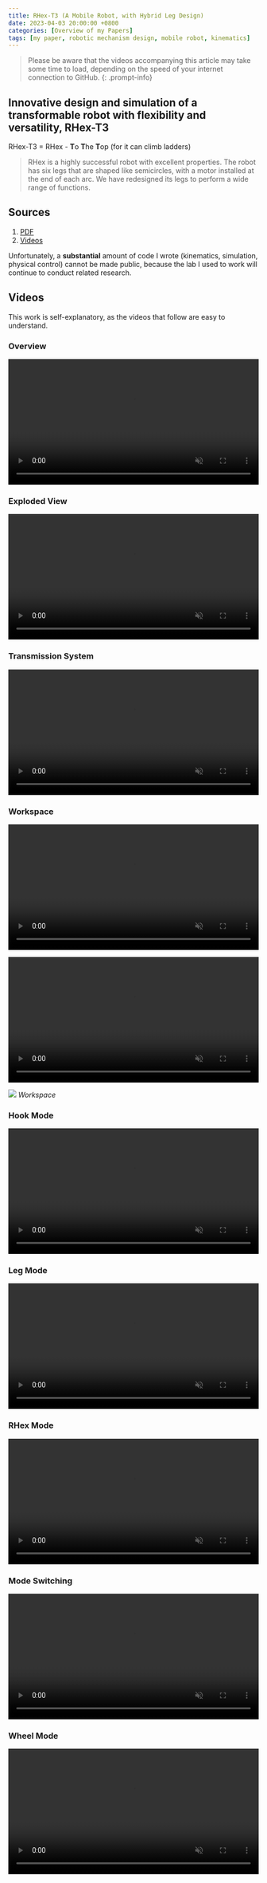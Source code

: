 ```yaml
---
title: RHex-T3 (A Mobile Robot, with Hybrid Leg Design)
date: 2023-04-03 20:00:00 +0800
categories: [Overview of my Papers]
tags: [my paper, robotic mechanism design, mobile robot, kinematics]
---
```


> Please be aware that the videos accompanying this article may take some time to load, depending on the speed of your internet connection to GitHub.
{: .prompt-info}

## Innovative design and simulation of a transformable robot with flexibility and versatility, RHex-T3
RHex-T3 = RHex - **T**o **T**he **T**op (for it can climb ladders)
> RHex is a highly successful robot with excellent properties. The robot has six legs that are shaped like semicircles, with a motor installed at the end of each arc. We have redesigned its legs to perform a wide range of functions.

## Sources
1. [PDF](https://github.com/YueLin301/yuelin301.github.io/blob/main/assets/my_paper/RHex_T3/ICRA21_3972_FI.pdf)
2. [Videos](https://github.com/YueLin301/yuelin301.github.io/tree/main/assets/my_paper/RHex_T3)

Unfortunately, a **substantial** amount of code I wrote (kinematics, simulation, physical control) cannot be made public, because the lab I used to work will continue to conduct related research. 

## Videos

This work is self-explanatory, as the videos that follow are easy to understand.

### Overview
<video controls autoplay muted loop style="width: 100%;" src="{{ site.baseurl }}/assets/my_paper/RHex_T3/RHEX_T3_mute.mp4"></video>

### Exploded View
<video controls autoplay muted loop style="width: 100%;" src="{{ site.baseurl }}/assets/my_paper/RHex_T3/explode.mp4"></video>

### Transmission System
<video controls autoplay muted loop style="width: 100%;" src="{{ site.baseurl }}/assets/my_paper/RHex_T3/axis.mp4"></video>

### Workspace
<video controls autoplay muted loop style="width: 100%;" src="{{ site.baseurl }}/assets/my_paper/RHex_T3/workspace.mp4"></video>

<video controls autoplay muted loop style="width: 100%;" src="{{ site.baseurl }}/assets/my_paper/RHex_T3/workspace2.mp4"></video>

![](/assets/my_paper/RHex_T3/workspace.png)
_Workspace_

### Hook Mode
<video controls autoplay muted loop style="width: 100%;" src="{{ site.baseurl }}/assets/my_paper/RHex_T3/hook.mp4"></video>

### Leg Mode
<video controls autoplay muted loop style="width: 100%;" src="{{ site.baseurl }}/assets/my_paper/RHex_T3/leg.mp4"></video>

### RHex Mode
<video controls autoplay muted loop style="width: 100%;" src="{{ site.baseurl }}/assets/my_paper/RHex_T3/rhex.mp4"></video>

### Mode Switching
<video controls autoplay muted loop style="width: 100%;" src="{{ site.baseurl }}/assets/my_paper/RHex_T3/trans.mp4"></video>

### Wheel Mode
<video controls autoplay muted loop style="width: 100%;" src="{{ site.baseurl }}/assets/my_paper/RHex_T3/wheel.mp4"></video>